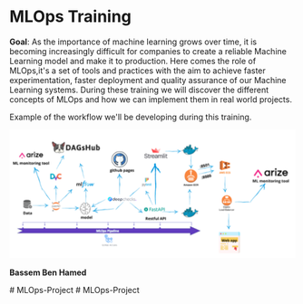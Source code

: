 # MLOps Training

**Goal**:
As the importance of machine learning grows over time, it is becoming increasingly difficult for companies to create a reliable Machine Learning model and make it to production. Here comes the role of MLOps,it's a set of tools and practices with the aim to achieve faster experimentation, faster deployment and quality assurance of our Machine Learning systems. During these training we will discover the different concepts of MLOps and how we can implement them in real world projects. 

Example of the workflow we'll be developing during this training.

![alt text](notebooks/images/workflow.png)

**Bassem Ben Hamed**


#   M L O p s - P r o j e c t 
 
 #   M L O p s - P r o j e c t 
 
 